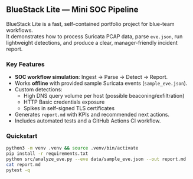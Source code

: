 ## BlueStack Lite — Mini SOC Pipeline

BlueStack Lite is a fast, self-contained portfolio project for blue-team workflows.  
It demonstrates how to process Suricata PCAP data, parse `eve.json`, run lightweight detections, and produce a clear, manager-friendly incident report.

### Key Features
- **SOC workflow simulation**: Ingest → Parse → Detect → Report.
- Works **offline** with provided sample Suricata events (`sample_eve.json`).
- Custom detections:
  - High DNS query volume per host (possible beaconing/exfiltration)
  - HTTP Basic credentials exposure
  - Spikes in self-signed TLS certificates
- Generates `report.md` with KPIs and recommended next actions.
- Includes automated tests and a GitHub Actions CI workflow.

### Quickstart
```bash
python3 -m venv .venv && source .venv/bin/activate
pip install -r requirements.txt
python src/analyze_eve.py --eve data/sample_eve.json --out report.md
cat report.md
pytest -q


